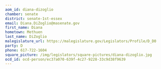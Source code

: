```yaml
---
aom_id: diana-dizoglio
chamber: senate
district: senate-1st-essex
email: Diana.DiZoglio@masenate.gov
first_name: Diana
hometown: Methuen
last_name: DiZoglio
malegislature_url: https://malegislature.gov/Legislators/Profile/D_D0
party: D
phone: 617-722-1604
square_picture: /img/legislators/square-pictures/diana-dizoglio.jpg
ocd_id: ocd-person/ec37a070-639f-4c27-9228-33c9d38f9639
---
```

